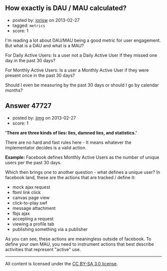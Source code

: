 ## How exactly is DAU / MAU calculated?

- posted by: [jorisw](https://stackexchange.com/users/-1/25229-jorisw) on 2013-02-27
- tagged: `metrics`
- score: 1

I'm reading a lot about DAU/MAU being a good metric for user engagement. But what is a DAU and what is a MAU?

For Daily Active Users: Is a user not a Daily Active User if they missed one day in the past 30 days?

For Monthly Active Users: Is a user a Monthly Active User if they were present once in the past 30 days?

Should I even be measuring by the past 30 days or should I go by calendar months?


## Answer 47727

- posted by: [jimg](https://stackexchange.com/users/-1/2380-jimg) on 2013-02-27
- score: 1

**'There are three kinds of lies: lies, damned lies, and statistics.'**

There are no hard and fast rules here - It means whatever the implementator decides is a valid action.  

**Example:**  Facebook defines Monthly Active Users as the number of unique users per the past 30 days. 

Which then brings one to another question - what defines a unique user?  In facebook land, these are the actions that are tracked / define it:

  - mock ajax request
  - fbml link click
  - canvas page view
  - click-to-play swf
  - message attachment
  - fbjs ajax
  - accepting a request
  - viewing a profile tab
  - publishing something via a publisher

  As you can see, these actions are meaningless outside of facebook.  To define your own MAU, you need to instrument actions that best describe activities that represent "active" use.



---

All content is licensed under the [CC BY-SA 3.0 license](https://creativecommons.org/licenses/by-sa/3.0/).
